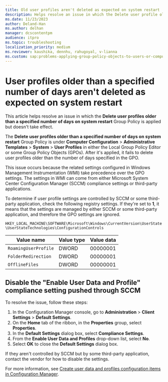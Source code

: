 ```yaml
---
title: Old user profiles aren't deleted as expected on system restart
description: Helps resolve an issue in which the Delete user profile older than a specified number of days on system restart Group Policy is applied but doesn't take effect.
ms.date: 11/23/2023
author: Deland-Han
ms.author: delhan
manager: dcscontentpm
audience: itpro
ms.topic: troubleshooting
localization_priority: medium
ms.reviewer: kaushika, dennhu, rahugoyal, v-lianna
ms.custom: sap:problems-applying-group-policy-objects-to-users-or-computers, csstroubleshoot, ikb2lmc
---
```

# User profiles older than a specified number of days aren't deleted as expected on system restart

This article helps resolve an issue in which the **Delete user profiles older than a specified number of days on system restart** Group Policy is applied but doesn't take effect.

The **Delete user profiles older than a specified number of days on system restart** Group Policy is under **Computer Configuration** > **Administrative Templates** > **System** > **User Profiles** in either the Local Group Policy Editor or some Group Policy Objects (GPOs). After it's applied, it fails to delete user profiles older than the number of days specified in the GPO.

This issue occurs because the related settings configured in Windows Management Instrumentation (WMI) take precedence over the GPO settings. The settings in WMI can come from either Microsoft System Center Configuration Manager (SCCM) compliance settings or third-party applications.

To determine if user profile settings are controlled by SCCM or some third-party application, check the following registry settings. If they're set to **1**, it means that the settings are managed by either SCCM or some third-party application, and therefore the GPO settings are ignored.

`HKEY_LOCAL_MACHINE\SOFTWARE\Microsoft\Windows\CurrentVersion\UserState\UserStateTechnologies\ConfigurationControls`

|Value name|Value type|Value data|
|---|---|---|
|`RoamingUserProfile`|DWORD|00000001|
|`FolderRedirection`|DWORD|00000001|
|`OfflineFiles`|DWORD|00000001|

## Disable the "Enable User Data and Profile" compliance setting pushed through SCCM

To resolve the issue, follow these steps:

1. In the Configuration Manager console, go to **Administration** > **Client Settings** > **Default Settings**.
2. On the **Home** tab of the ribbon, in the **Properties** group, select **Properties**.
3. In the **Default Settings** dialog box, select **Compliance Settings**.
4. From the **Enable User Data and Profiles** drop-down list, select **No**.
5. Select **OK** to close the **Default Settings** dialog box.

If they aren't controlled by SCCM but by some third-party application, contact the vendor for how to disable the settings.

For more information, see [Create user data and profiles configuration items in Configuration Manager](/mem/configmgr/compliance/deploy-use/create-user-data-and-profiles-configuration-items).
